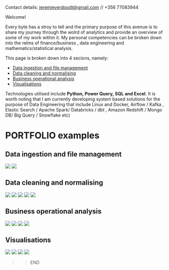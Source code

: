 
Contact details: jeremieverdoodt@gmail.com // +356 77083944

Welcome!

Every byte has a stroy to tell and the primary purpose of this avenue is to share my journey through the wolrd of analytics and provide an overview of some of my work within it. My personal competencies can be broken down into the relms of finance/business , data engineering and mathematics/statistical analysis.

This page is broken down into 4 secions, namely:
 - [Data ingestion and file management](#Data-ingestion-and-file-management) 
 - [Data cleaning and normalising](#Data-cleaning-and-normalising)
 - [Business operational analysis](#Business-operational-analysis)
 - [Visualisations](#Visualisations)

Technologies utilised include **Python, Power Query, SQL and Excel**. It is worth noting that I am currently developing system based solutions for the purpose of Data Engineering that include  Linux and Docker, Airflow / Kafka , Elastic Search / Apache Spark/ Databricks / dbt , Amazon Redshift / Mongo DB/  Big Query / Snowflake etc)

#  PORTFOLIO examples

## Data ingestion and file management
![](/images/Spyder.png)
![](/images/Python_i.PNG) 

## Data cleaning and normalising
![](/images/PowerQuery_i.PNG)
![](/images/ERD_i.PNG)
![](/images/Normalised.PNG)
![](/images/Schema_PBIfinancialanalytics.PNG)
![](/images/SQL_i.PNG)

## Business operational analysis
![](/images/SensitivityAnalysis2.PNG) 
![](/images/SensitivityAnalysis.PNG) 
![](/images/Operational_modeling.PNG) 
![](/images/Capture.PNG)      

## Visualisations
![](/images/Uni_work1.PNG) 
![](/images/Uni_work2_Tab.PNG) 
![](/images/Store_analysis_PBI.PNG) 
![](/images/StoreAnalysis_PBI2.PNG) 

>> END
